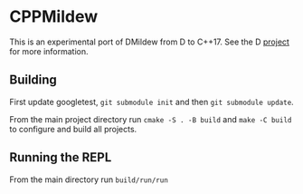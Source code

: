 # CPPMildew

This is an experimental port of DMildew from D to C++17. See the D [project](https://github.com/pillager86/dmildew) for more information.

## Building

First update googletest, `git submodule init` and then `git submodule update`.

From the main project directory run `cmake -S . -B build` and `make -C build` to configure and build all projects.

## Running the REPL

From the main directory run `build/run/run`
